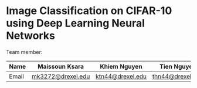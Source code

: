 # Image Classification on CIFAR-10 using Deep Learning Neural Networks

Team member:

| Name | Maissoun Ksara | Khiem Nguyen | Tien Nguyen | Chris Oriente |
| -----| ---            | ---          | ---         |---            |
| Email | mk3272@drexel.edu | ktn44@drexel.edu | thn44@drexel.edu | co449#drexel.edu |